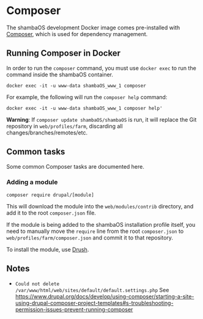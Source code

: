 # Composer

The shambaOS development Docker image comes pre-installed with
[Composer](https://getcomposer.org), which is used for dependency management.

## Running Composer in Docker

In order to run the `composer` command, you must use `docker exec` to run the
command inside the shambaOS container.

    docker exec -it -u www-data shambaOS_www_1 composer

For example, the following will run the `composer help` command:

    docker exec -it -u www-data shambaOS_www_1 composer help'

**Warning**: If `composer update shambaOS/shambaOS` is run, it will replace the
Git repository in `web/profiles/farm`, discarding all
changes/branches/remotes/etc.

## Common tasks

Some common Composer tasks are documented here.

### Adding a module

    composer require drupal/[module]

This will download the module into the `web/modules/contrib` directory, and add
it to the root `composer.json` file.

If the module is being added to the shambaOS installation profile itself, you
need to manually move the `require` line from the root `composer.json` to
`web/profiles/farm/composer.json` and commit it to that repository.

To install the module, use [Drush](/development/environment/drush).

## Notes

- `Could not delete /var/www/html/web/sites/default/default.settings.php`
  See https://www.drupal.org/docs/develop/using-composer/starting-a-site-using-drupal-composer-project-templates#s-troubleshooting-permission-issues-prevent-running-composer

